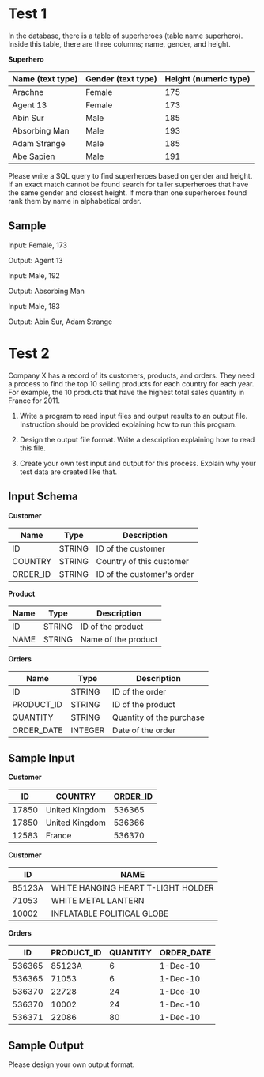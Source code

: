 Test 1
======

In the database, there is a table of superheroes (table name superhero). Inside
this table, there are three columns; name, gender, and height.

**Superhero**

| Name (text type) | Gender (text type) | Height (numeric type) |
|------------------|--------------------|-----------------------|
| Arachne          | Female             | 175                   |
| Agent 13         | Female             | 173                   |
| Abin Sur         | Male               | 185                   |
| Absorbing Man    | Male               | 193                   |
| Adam Strange     | Male               | 185                   |
| Abe Sapien       | Male               | 191                   |

Please write a SQL query to find superheroes based on gender and height. If an
exact match cannot be found search for taller superheroes that have the same
gender and closest height. If more than one superheroes found rank them by name
in alphabetical order.

Sample
------

Input: Female, 173

Output: Agent 13

Input: Male, 192

Output: Absorbing Man

Input: Male, 183

Output: Abin Sur, Adam Strange

Test 2
======

Company X has a record of its customers, products, and orders. They need a
process to find the top 10 selling products for each country for each year. For
example, the 10 products that have the highest total sales quantity in France
for 2011.

1.  Write a program to read input files and output results to an output file.
    Instruction should be provided explaining how to run this program.

2.  Design the output file format. Write a description explaining how to read
    this file.

3.  Create your own test input and output for this process. Explain why your
    test data are created like that.

Input Schema
------------

**Customer**

| Name     | Type   | Description                |
|----------|--------|----------------------------|
| ID       | STRING | ID of the customer         |
| COUNTRY  | STRING | Country of this customer   |
| ORDER_ID | STRING | ID of the customer's order |

**Product**

| Name | Type   | Description         |
|------|--------|---------------------|
| ID   | STRING | ID of the product   |
| NAME | STRING | Name of the product |

**Orders**

| Name       | Type    | Description              |
|------------|---------|--------------------------|
| ID         | STRING  | ID of the order          |
| PRODUCT_ID | STRING  | ID of the product        |
| QUANTITY   | STRING  | Quantity of the purchase |
| ORDER_DATE | INTEGER | Date of the order        |

Sample Input
------------

**Customer**

| ID    | COUNTRY        | ORDER_ID |
|-------|----------------|----------|
| 17850 | United Kingdom | 536365   |
| 17850 | United Kingdom | 536366   |
| 12583 | France         | 536370   |

**Customer**

| ID     | NAME                               |
|--------|------------------------------------|
| 85123A | WHITE HANGING HEART T-LIGHT HOLDER |
| 71053  | WHITE METAL LANTERN                |
| 10002  | INFLATABLE POLITICAL GLOBE         |

**Orders**

| ID     | PRODUCT_ID | QUANTITY | ORDER_DATE |
|--------|------------|----------|------------|
| 536365 | 85123A     | 6        | 1-Dec-10   |
| 536365 | 71053      | 6        | 1-Dec-10   |
| 536370 | 22728      | 24       | 1-Dec-10   |
| 536370 | 10002      | 24       | 1-Dec-10   |
| 536371 | 22086      | 80       | 1-Dec-10   |

Sample Output
-------------

Please design your own output format.